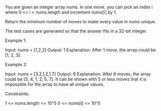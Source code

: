 You are given an integer array nums. In one move, you can pick an index i
where 0 <= i < nums.length and increment nums[i] by 1.

Return the minimum number of moves to make every value in nums unique.

The test cases are generated so that the answer fits in a 32-bit integer.


Example 1:


Input: nums = [1,2,2]
Output: 1
Explanation: After 1 move, the array could be [1, 2, 3].


Example 2:


Input: nums = [3,2,1,2,1,7]
Output: 6
Explanation: After 6 moves, the array could be [3, 4, 1, 2, 5, 7].
It can be shown with 5 or less moves that it is impossible for the array to
have all unique values.



Constraints:


1 <= nums.length <= 10^5
0 <= nums[i] <= 10^5




